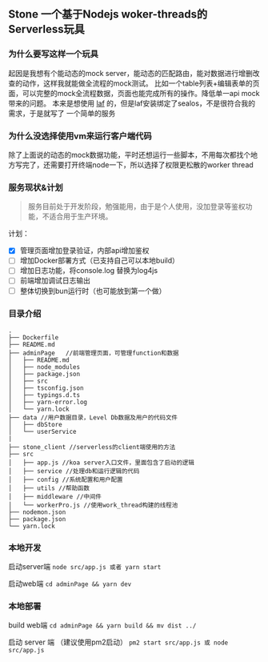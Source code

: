 ## Stone 一个基于Nodejs woker-threads的Serverless玩具

### 为什么要写这样一个玩具

起因是我想有个能动态的mock server，能动态的匹配路由，能对数据进行增删改查的动作，这样我就能做全流程的mock测试。
比如一个table列表+编辑表单的页面，可以完整的mock全流程数据，页面也能完成所有的操作。降低单一api mock带来的问题。
本来是想使用 [laf](https://github.com/labring/laf) 的，但是laf安装绑定了sealos，不是很符合我的需求，于是就写了
一个简单的服务

### 为什么没选择使用vm来运行客户端代码

除了上面说的动态的mock数据功能，平时还想运行一些脚本，不用每次都找个地方写完了，还需要打开终端node一下，所以选择了权限更松散的worker thread

### 服务现状&计划
> 服务目前处于开发阶段，勉强能用，由于是个人使用，没加登录等鉴权功能，不适合用于生产环境。

计划：

* [x] 管理页面增加登录验证，内部api增加鉴权
* [ ] 增加Docker部署方式（已支持自己可以本地build）
* [ ] 增加日志功能，将console.log 替换为log4js
* [ ] 前端增加调试日志输出
* [ ] 整体切换到bun运行时（也可能放到第一个做）

### 目录介绍

```
.
├── Dockerfile
├── README.md
├── adminPage   //前端管理页面，可管理function和数据
│   ├── README.md
│   ├── node_modules
│   ├── package.json
│   ├── src
│   ├── tsconfig.json
│   ├── typings.d.ts
│   ├── yarn-error.log
│   └── yarn.lock
├── data //用户数据目录，Level Db数据及用户的代码文件
│   ├── dbStore
│   └── userService
|
├── stone_client //serverless的client端使用的方法
├── src
│   ├── app.js //koa server入口文件，里面包含了启动的逻辑
│   ├── service //处理db和运行逻辑的代码
│   ├── config //系统配置和用户配置
│   ├── utils //帮助函数
│   ├── middleware //中间件
│   └── workerPro.js //使用work_thread构建的线程池
├── nodemon.json
├── package.json
└── yarn.lock

```

### 本地开发
启动server端
`node src/app.js 或者 yarn start`

启动web端
`cd adminPage && yarn dev`

### 本地部署
build web端
`cd adminPage && yarn build && mv dist ../ `

启动 server 端 （建议使用pm2启动）
`pm2 start src/app.js 或 node src/app.js `


